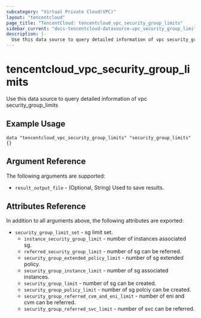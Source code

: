 ```yaml
---
subcategory: "Virtual Private Cloud(VPC)"
layout: "tencentcloud"
page_title: "TencentCloud: tencentcloud_vpc_security_group_limits"
sidebar_current: "docs-tencentcloud-datasource-vpc_security_group_limits"
description: |-
  Use this data source to query detailed information of vpc security_group_limits
---
```


# tencentcloud_vpc_security_group_limits

Use this data source to query detailed information of vpc security_group_limits

## Example Usage

```hcl
data "tencentcloud_vpc_security_group_limits" "security_group_limits" {}
```

## Argument Reference

The following arguments are supported:

* `result_output_file` - (Optional, String) Used to save results.

## Attributes Reference

In addition to all arguments above, the following attributes are exported:

* `security_group_limit_set` - sg limit set.
  * `instance_security_group_limit` - number of instances associated sg.
  * `referred_security_group_limit` - number of sg can be referred.
  * `security_group_extended_policy_limit` - number of sg extended policy.
  * `security_group_instance_limit` - number of sg associated instances.
  * `security_group_limit` - number of sg can be created.
  * `security_group_policy_limit` - number of sg polciy can be created.
  * `security_group_referred_cvm_and_eni_limit` - number of eni and cvm can be referred.
  * `security_group_referred_svc_limit` - number of svc can be referred.


